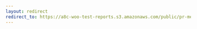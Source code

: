 ```yaml
---
layout: redirect
redirect_to: https://a8c-woo-test-reports.s3.amazonaws.com/public/pr-merge/43041/api/index.html
---
```

